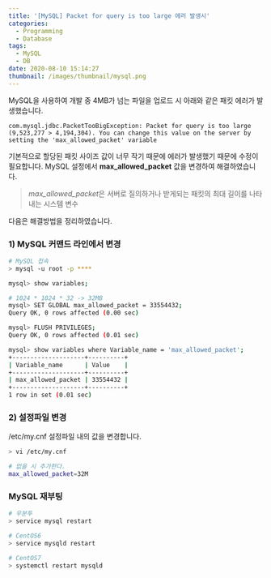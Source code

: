```yaml
---
title: '[MySQL] Packet for query is too large 에러 발생시'
categories:
  - Programming
  - Database
tags:
  - MySQL
  - DB
date: 2020-08-10 15:14:27
thumbnail: /images/thumbnail/mysql.png
---
```


MySQL을 사용하여 개발 중 4MB가 넘는 파일을 업로드 시 아래와 같은 패킷 에러가 발생했습니다.

`com.mysql.jdbc.PacketTooBigException: Packet for query is too large (9,523,277 > 4,194,304). You can change this value on the server by setting the 'max_allowed_packet' variable`

기본적으로 할당된 패킷 사이즈 값이 너무 작기 때문에 에러가 발생했기 때문에 수정이 필요합니다. MySQL 설정에서 **max_allowed_packet** 값을 변경하여 해결하였습니다.

> *max_allowed_packet*은 서버로 질의하거나 받게되는 패킷의 최대 길이를 나타내는 시스템 변수

다음은 해결방법을 정리하였습니다.

### 1) MySQL 커맨드 라인에서 변경

```bash
# MySQL 접속
> mysql -u root -p ****

mysql> show variables;

# 1024 * 1024 * 32 -> 32MB
mysql> SET GLOBAL max_allowed_packet = 33554432;
Query OK, 0 rows affected (0.00 sec)

mysql> FLUSH PRIVILEGES;
Query OK, 0 rows affected (0.01 sec)

mysql> show variables where Variable_name = 'max_allowed_packet';
+--------------------+----------+
| Variable_name      | Value    |
+--------------------+----------+
| max_allowed_packet | 33554432 |
+--------------------+----------+
1 row in set (0.01 sec)
```

### 2) 설정파일 변경

/etc/my.cnf 설정파일 내의 값을 변경합니다.

```bash
> vi /etc/my.cnf

# 없을 시 추가한다.
max_allowed_packet=32M
```

### MySQL 재부팅

```bash
# 우분투
> service mysql restart

# CentOS6
> service mysqld restart

# CentOS7
> systemctl restart mysqld
```
